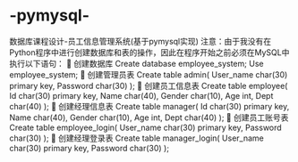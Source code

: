 # -pymysql-
数据库课程设计-员工信息管理系统(基于pymysql实现)
注意：由于我没有在Python程序中进行创建数据库和表的操作，因此在程序开始之前必须在MySQL中执行以下语句：
	创建数据库
Create database employee_system;
Use employee_system;
	创建管理员表
Create table admin(
	User_name char(30) primary key,
	Password char(30)
	);
	创建员工信息表
Create table employee(
	Id char(30) primary key,
	Name char(40),
	Gender char(10),
	Age int,
	Dept char(40)
	);
	创建经理信息表
Create table manager(
	Id char(30) primary key,
	Name char(40),
	Gender char(10),
	Age int,
	Dept char(40)
	);
	创建员工账号表
Create table employee_login(
	User_name char(30) primary key,
	Password char(30) );
	创建经理登录表
Create table manager_login(
	User_name char(30) primary key,
	Password char(30) );
